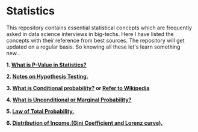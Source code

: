 # Statistics

This repository contains essential statistical concepts which are frequently asked in data science interviews in big-techs. Here I have listed the concepts with their reference from best sources. The repository will get updated on a regular basis. So knowing all these let's learn something new... 

**1. [What is P-Value in Statistics?](https://www.investopedia.com/terms/p/p-value.asp)**

**2. [Notes on Hypothesis Testing.](https://drive.google.com/file/d/1hoTUxRbYUuEpMBltkhahlzSpZVl1v4Fv/view?usp=sharing)**

**3. [What is Conditional probability?](https://www.investopedia.com/terms/c/conditional_probability.asp) or [Refer to Wikipedia](https://en.wikipedia.org/wiki/Conditional_probability)**

**4. [What is Unconditional or Marginal Probability?](https://corporatefinanceinstitute.com/resources/knowledge/other/unconditional-probability/)**

**5. [Law of Total Probability.](https://corporatefinanceinstitute.com/resources/knowledge/other/total-probability-rule/)**

**6. [Distribution of Income.(Gini Coefficient and Lorenz curve).](https://www.sparknotes.com/economics/micro/incomedistribution/section1/)**

